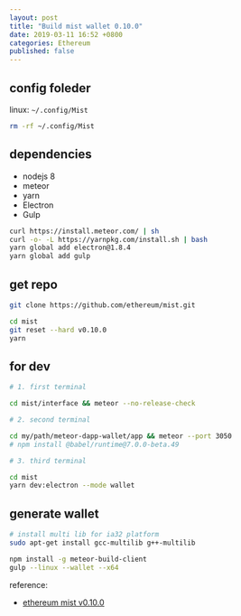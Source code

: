 ```yaml
---
layout: post
title: "Build mist wallet 0.10.0"
date: 2019-03-11 16:52 +0800
categories: Ethereum
published: false
---
```


## config foleder

linux: `~/.config/Mist`

```sh
rm -rf ~/.config/Mist
```

## dependencies

- nodejs 8
- meteor
- yarn
- Electron
- Gulp

```sh
curl https://install.meteor.com/ | sh
curl -o- -L https://yarnpkg.com/install.sh | bash
yarn global add electron@1.8.4
yarn global add gulp
```

## get repo

```sh
git clone https://github.com/ethereum/mist.git

cd mist
git reset --hard v0.10.0
yarn
```

## for dev

```sh
# 1. first terminal

cd mist/interface && meteor --no-release-check

# 2. second terminal

cd my/path/meteor-dapp-wallet/app && meteor --port 3050
# npm install @babel/runtime@7.0.0-beta.49

# 3. third terminal

cd mist
yarn dev:electron --mode wallet
```

## generate wallet

```sh
# install multi lib for ia32 platform
sudo apt-get install gcc-multilib g++-multilib

npm install -g meteor-build-client
gulp --linux --wallet --x64
```

reference:

- [ethereum mist v0.10.0](https://github.com/ethereum/mist/tree/v0.10.0)
